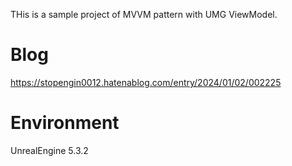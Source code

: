 THis is a sample project of MVVM pattern with UMG ViewModel. 

# Blog
https://stopengin0012.hatenablog.com/entry/2024/01/02/002225

# Environment
UnrealEngine 5.3.2


